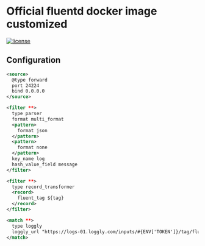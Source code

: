 # Official fluentd docker image customized

[![license](https://img.shields.io/github/license/mashape/apistatus.svg?maxAge=2592000)](https://github.com/scott-seo/dvdstore-api/blob/master/LICENSE)

## Configuration

```xml
<source>
  @type forward
  port 24224
  bind 0.0.0.0
</source>

<filter **>
  type parser
  format multi_format
  <pattern>
    format json
  </pattern>
  <pattern>
    format none
  </pattern>
  key_name log
  hash_value_field message
</filter>

<filter **>
  type record_transformer
  <record>
    fluent_tag ${tag}
  </record>
</filter>

<match **>
  type loggly
  loggly_url "https://logs-01.loggly.com/inputs/#{ENV['TOKEN']}/tag/fluentd"
</match>
```
